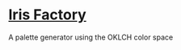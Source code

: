 # [Iris Factory](https://achtaitaipai.github.io/iris-factory)

A palette generator using the OKLCH color space

